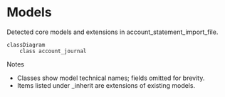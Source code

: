 # Models

Detected core models and extensions in account_statement_import_file.

```mermaid
classDiagram
    class account_journal
```

Notes
- Classes show model technical names; fields omitted for brevity.
- Items listed under _inherit are extensions of existing models.
